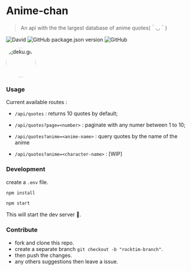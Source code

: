 # Anime-chan 


> An api with the the largest database of anime quotes(＾◡＾)

![David](https://img.shields.io/david/rocktimsaikia/anime-chan?style=for-the-badge)
![GitHub package.json version](https://img.shields.io/github/package-json/v/RocktimSaikia/anime-chan?style=for-the-badge)
![GitHub](https://img.shields.io/github/license/rocktimsaikia/anime-chan?style=for-the-badge)

<img src="https://s4.gifyu.com/images/deku.gif" alt="deku.gif" style="border-radius: 50%; width: 80px" />

### Usage

Current available routes :
* `/api/quotes` : returns 10 quotes by default;
* `/api/quotes?page=<number>` : paginate with any numer between 1 to 10;
* `/api/quotes?anime=<anime-name>` : query quotes by the name of the anime

* `/api/quotes?anime=<character-name>` : [WIP]


### Development

create a `.env` file.

```js
npm install
```

```js
npm start
```

This will start the dev server 🚀.

### Contribute

* fork and clone this repo.
* create a separate branch `git checkout -b "rocktim-branch"`.
* then push the changes.
* any others suggestions then leave a issue.
